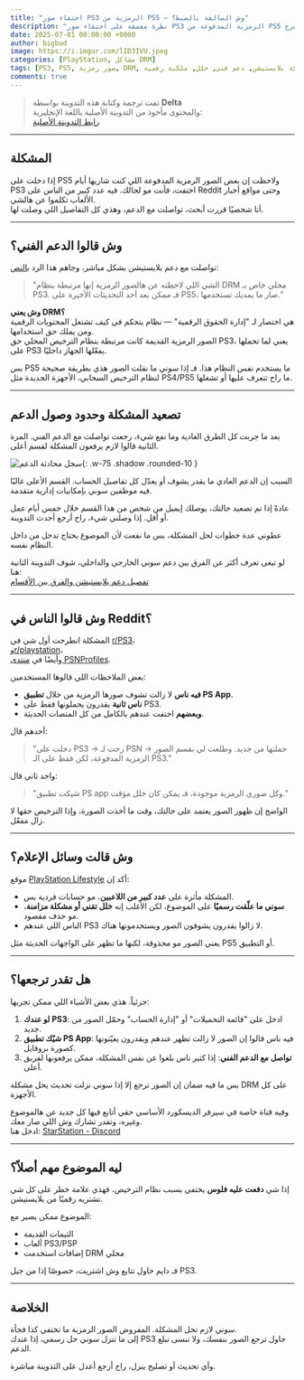 ```yaml
---
title: "اختفاء صور PS3 الرمزية من PS5 — وش السالفة بالضبط؟"
description: "نظرة معمقة على اختفاء صور PS3 الرمزية المدفوعة من PS5 وتطبيق البلايستيشن. تشمل ردود الدعم الفني، شرح DRM، وتجارب مجتمع اللاعبين."
date: 2025-07-01 00:00:00 +0000
author: bigbud
image: https://i.imgur.com/lID3IVU.jpeg
categories: [PlayStation, مشاكل DRM]
tags: [PS3, PS5, صور رمزية, DRM, شبكة بلايستيشن, دعم فني, خلل, ملكية رقمية]
comments: true
---
```


> تمت ترجمة وكتابة هذه التدوينة بواسطة **Delta**  
> والمحتوى مأخوذ من التدوينة الأصلية باللغة الإنجليزية:  
> [رابط التدوينة الأصلية](https://bigbudone.com/posts/ps3-avatars-ps5-drm/)

---

## المشكلة

إذا دخلت على PS5 ولاحظت إن بعض الصور الرمزية المدفوعة اللي كنت شاريها أيام PS3 اختفت، فأنت مو لحالك. فيه عدد كبير من الناس على Reddit وحتى مواقع أخبار الألعاب تكلموا عن هالشي.  
أنا شخصيًا قررت أبحث، تواصلت مع الدعم، وهذي كل التفاصيل اللي وصلت لها.

---

## وش قالوا الدعم الفني؟

تواصلت مع دعم بلايستيشن بشكل مباشر، وجاهم هذا الرد [بالنص](https://i.imgur.com/iqhWTTa.jpeg):

> "الشي اللي لاحظته عن هالصور الرمزية إنها مرتبطة بنظام DRM محلي خاص بـ PS3. فـ ممكن بعد أحد التحديثات الأخيرة على PS5، صار ما يمديك تستخدمها."

**وش يعني DRM؟**  
هي اختصار لـ "إدارة الحقوق الرقمية" — نظام يتحكم في كيف تشتغل المحتويات الرقمية ومن يملك حق استخدامها.  
الصور الرمزية القديمة كانت مرتبطة بنظام الترخيص المحلي حق PS3، يعني لما تحملها على PS3 يفعّلها الجهاز داخليًا.

بس PS5 ما يستخدم نفس النظام هذا. فـ إذا سوني ما نقلت الصور هذي بطريقة صحيحة لنظام الترخيص السحابي، الأجهزة الجديدة مثل PS4/PS5 ما راح تتعرف عليها أو تشغلها.

---

## تصعيد المشكلة وحدود وصول الدعم

بعد ما جربت كل الطرق العادية وما نفع شيء، رجعت تواصلت مع الدعم الفني. المرة الثانية قالوا لازم يرفعون المشكلة لقسم أعلى.

![سجل محادثة الدعم](https://i.imgur.com/MuYvtSu.png){: .w-75 .shadow .rounded-10 }

السبب إن الدعم العادي ما يقدر يشوف أو يعدّل كل تفاصيل الحساب. القسم الأعلى غالبًا فيه موظفين سوني بإمكانيات إدارية متقدمة.

عادةً إذا تم تصعيد حالتك، يوصلك إيميل من شخص من هذا القسم خلال خمس أيام عمل أو أقل. إذا وصلني شيء، راح أرجع أحدث التدوينة.

عطوني عدة خطوات لحل المشكلة، بس ما نفعت لأن الموضوع يحتاج تدخل من داخل النظام نفسه.

لو تبغى تعرف أكثر عن الفرق بين دعم سوني الخارجي والداخلي، شوف التدوينة الثانية هنا:  
[تفصيل دعم بلايستيشن والفرق بين الأقسام](https://bigbudone.com/posts/playstation-account-closure-full-internal-list/)

---

## وش قالوا الناس في Reddit؟

المشكلة انطرحت أول شي في [r/PS3](https://www.reddit.com/r/PS3/comments/1ldczdb/ps3_avatars_reportedly_disappearing_from_ps5/)،  
و[r/playstation](https://www.reddit.com/r/playstation/s/XLRl5ERVHn)،  
وأيضًا في [منتدى PSNProfiles](https://forum.psnprofiles.com/topic/179671-ps3-premium-avatars-seem-to-have-disappeared/).

بعض الملاحظات اللي قالوها المستخدمين:

- **فيه ناس** لا زالت تشوف صورها الرمزية من خلال **تطبيق PS App**.
- **ناس ثانية** يقدرون يحملونها فقط على PS3.
- **وبعضهم** اختفت عندهم بالكامل من كل المنصات الحديثة.

أحدهم قال:
> "دخلت على PS3 → رحت لـ PSN → حملتها من جديد. وطلعت لي بقسم الصور الرمزية المدفوعة، لكن فقط على الـ PS3."

واحد ثاني قال:
> "شيكت تطبيق PS app وكل صوري الرمزية موجودة، فـ يمكن كان خلل مؤقت."

الواضح إن ظهور الصور يعتمد على حالتك، وقت ما أخذت الصورة، وإذا الترخيص حقها لا زال مفعّل.

---

## وش قالت وسائل الإعلام؟

موقع [PlayStation Lifestyle](https://www.playstationlifestyle.net/2025/06/16/ps3-premium-psn-avatars-missing-ps5-ps-app/) أكد إن:

- المشكلة مأثرة على **عدد كبير من اللاعبين**، مو حسابات فردية بس.
- **سوني ما علّقت رسميًا** على الموضوع، لكن الأغلب إنه **خلل تقني أو مشكلة مزامنة**، مو حذف مقصود.
- الناس اللي عندهم PS3 لا زالوا يقدرون يشوفون الصور ويستخدمونها هناك.

يعني الصور مو محذوفة، لكنها ما تظهر على الواجهات الحديثة مثل PS5 أو التطبيق.

---

## هل تقدر ترجعها؟

جزئياً. هذي بعض الأشياء اللي ممكن تجربها:

1. **لو عندك PS3**: ادخل على "قائمة التحميلات" أو "إدارة الحساب" وحمّل الصور من جديد.
2. **شيّك تطبيق PS App**: فيه ناس قالوا إن الصور لا زالت تظهر عندهم ويقدرون يعيّنونها كصورة بروفايل.
3. **تواصل مع الدعم الفني**: إذا كثير ناس بلغوا عن نفس المشكلة، ممكن يرفعونها لفريق أعلى.

بس ما فيه ضمان إن الصور ترجع إلا إذا سوني نزلت تحديث يحل مشكلة DRM على كل الأجهزة.

وفيه قناة خاصة في سيرفر الديسكورد الأساسي حقي أتابع فيها كل جديد عن هالموضوع وغيره، وتقدر تشارك وش اللي صار معك.  
ادخل هنا: [StarStation - Discord](https://discord.gg/EnAD7qUGc6)

---

## ليه الموضوع مهم أصلاً؟

إذا شي **دفعت عليه فلوس** يختفي بسبب نظام الترخيص، فهذي علامة خطر على كل شي تشتريه رقميًا من بلايستيشن.

الموضوع ممكن يصير مع:

- الثيمات القديمة
- ألعاب PS3/PSP
- إضافات استخدمت DRM محلي

فـ دايم حاول تتابع وش اشتريت، خصوصًا إذا من جيل PS3.

---

## الخلاصة

سوني لازم تحل المشكلة. المفروض الصور الرمزية ما تختفي كذا فجأة.  
إلى ما تنزل سوني حل رسمي، إذا عندك PS3 حاول ترجع الصور بنفسك، ولا تنسى تبلغ الدعم.

وأي تحديث أو تصليح ينزل، راح أرجع أعدل على التدوينة مباشرة.
